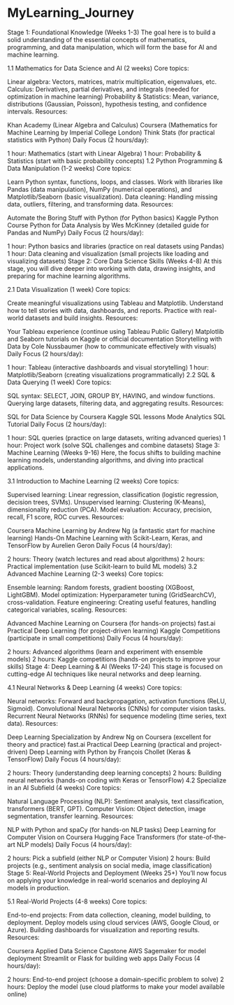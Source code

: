 # MyLearning_Journey

Stage 1: Foundational Knowledge (Weeks 1-3)
The goal here is to build a solid understanding of the essential concepts of mathematics, programming, and data manipulation, which will form the base for AI and machine learning.

1.1 Mathematics for Data Science and AI (2 weeks)
Core topics:

Linear algebra: Vectors, matrices, matrix multiplication, eigenvalues, etc.
Calculus: Derivatives, partial derivatives, and integrals (needed for optimization in machine learning)
Probability & Statistics: Mean, variance, distributions (Gaussian, Poisson), hypothesis testing, and confidence intervals.
Resources:

Khan Academy (Linear Algebra and Calculus)
Coursera (Mathematics for Machine Learning by Imperial College London)
Think Stats (for practical statistics with Python)
Daily Focus (2 hours/day):

1 hour: Mathematics (start with Linear Algebra)
1 hour: Probability & Statistics (start with basic probability concepts)
1.2 Python Programming & Data Manipulation (1-2 weeks)
Core topics:

Learn Python syntax, functions, loops, and classes.
Work with libraries like Pandas (data manipulation), NumPy (numerical operations), and Matplotlib/Seaborn (basic visualization).
Data cleaning: Handling missing data, outliers, filtering, and transforming data.
Resources:

Automate the Boring Stuff with Python (for Python basics)
Kaggle Python Course
Python for Data Analysis by Wes McKinney (detailed guide for Pandas and NumPy)
Daily Focus (2 hours/day):

1 hour: Python basics and libraries (practice on real datasets using Pandas)
1 hour: Data cleaning and visualization (small projects like loading and visualizing datasets)
Stage 2: Core Data Science Skills (Weeks 4-8)
At this stage, you will dive deeper into working with data, drawing insights, and preparing for machine learning algorithms.

2.1 Data Visualization (1 week)
Core topics:

Create meaningful visualizations using Tableau and Matplotlib.
Understand how to tell stories with data, dashboards, and reports.
Practice with real-world datasets and build insights.
Resources:

Your Tableau experience (continue using Tableau Public Gallery)
Matplotlib and Seaborn tutorials on Kaggle or official documentation
Storytelling with Data by Cole Nussbaumer (how to communicate effectively with visuals)
Daily Focus (2 hours/day):

1 hour: Tableau (interactive dashboards and visual storytelling)
1 hour: Matplotlib/Seaborn (creating visualizations programmatically)
2.2 SQL & Data Querying (1 week)
Core topics:

SQL syntax: SELECT, JOIN, GROUP BY, HAVING, and window functions.
Querying large datasets, filtering data, and aggregating results.
Resources:

SQL for Data Science by Coursera
Kaggle SQL lessons
Mode Analytics SQL Tutorial
Daily Focus (2 hours/day):

1 hour: SQL queries (practice on large datasets, writing advanced queries)
1 hour: Project work (solve SQL challenges and combine datasets)
Stage 3: Machine Learning (Weeks 9-16)
Here, the focus shifts to building machine learning models, understanding algorithms, and diving into practical applications.

3.1 Introduction to Machine Learning (2 weeks)
Core topics:

Supervised learning: Linear regression, classification (logistic regression, decision trees, SVMs).
Unsupervised learning: Clustering (K-Means), dimensionality reduction (PCA).
Model evaluation: Accuracy, precision, recall, F1 score, ROC curves.
Resources:

Coursera Machine Learning by Andrew Ng (a fantastic start for machine learning)
Hands-On Machine Learning with Scikit-Learn, Keras, and TensorFlow by Aurelien Geron
Daily Focus (4 hours/day):

2 hours: Theory (watch lectures and read about algorithms)
2 hours: Practical implementation (use Scikit-learn to build ML models)
3.2 Advanced Machine Learning (2-3 weeks)
Core topics:

Ensemble learning: Random forests, gradient boosting (XGBoost, LightGBM).
Model optimization: Hyperparameter tuning (GridSearchCV), cross-validation.
Feature engineering: Creating useful features, handling categorical variables, scaling.
Resources:

Advanced Machine Learning on Coursera (for hands-on projects)
fast.ai Practical Deep Learning (for project-driven learning)
Kaggle Competitions (participate in small competitions)
Daily Focus (4 hours/day):

2 hours: Advanced algorithms (learn and experiment with ensemble models)
2 hours: Kaggle competitions (hands-on projects to improve your skills)
Stage 4: Deep Learning & AI (Weeks 17-24)
This stage is focused on cutting-edge AI techniques like neural networks and deep learning.

4.1 Neural Networks & Deep Learning (4 weeks)
Core topics:

Neural networks: Forward and backpropagation, activation functions (ReLU, Sigmoid).
Convolutional Neural Networks (CNNs) for computer vision tasks.
Recurrent Neural Networks (RNNs) for sequence modeling (time series, text data).
Resources:

Deep Learning Specialization by Andrew Ng on Coursera (excellent for theory and practice)
fast.ai Practical Deep Learning (practical and project-driven)
Deep Learning with Python by François Chollet (Keras & TensorFlow)
Daily Focus (4 hours/day):

2 hours: Theory (understanding deep learning concepts)
2 hours: Building neural networks (hands-on coding with Keras or TensorFlow)
4.2 Specialize in an AI Subfield (4 weeks)
Core topics:

Natural Language Processing (NLP): Sentiment analysis, text classification, transformers (BERT, GPT).
Computer Vision: Object detection, image segmentation, transfer learning.
Resources:

NLP with Python and spaCy (for hands-on NLP tasks)
Deep Learning for Computer Vision on Coursera
Hugging Face Transformers (for state-of-the-art NLP models)
Daily Focus (4 hours/day):

2 hours: Pick a subfield (either NLP or Computer Vision)
2 hours: Build projects (e.g., sentiment analysis on social media, image classification)
Stage 5: Real-World Projects and Deployment (Weeks 25+)
You’ll now focus on applying your knowledge in real-world scenarios and deploying AI models in production.

5.1 Real-World Projects (4-8 weeks)
Core topics:

End-to-end projects: From data collection, cleaning, model building, to deployment.
Deploy models using cloud services (AWS, Google Cloud, or Azure).
Building dashboards for visualization and reporting results.
Resources:

Coursera Applied Data Science Capstone
AWS Sagemaker for model deployment
Streamlit or Flask for building web apps
Daily Focus (4 hours/day):

2 hours: End-to-end project (choose a domain-specific problem to solve)
2 hours: Deploy the model (use cloud platforms to make your model available online)
